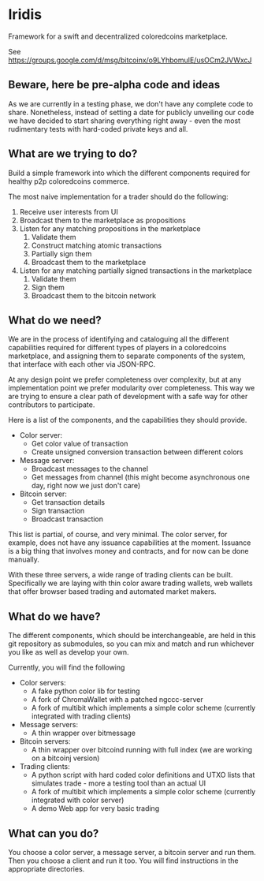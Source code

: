 Iridis
======

Framework for a swift and decentralized coloredcoins marketplace.

See https://groups.google.com/d/msg/bitcoinx/o9LYhbomuIE/usOCm2JVWxcJ

## Beware, here be pre-alpha code and ideas ##

As we are currently in a testing phase, we don't have any complete code to share. Nonetheless, instead of setting a date for publicly unveiling our code we have decided to start sharing everything right away - even the most rudimentary tests with hard-coded private keys and all.

## What are we trying to do? ##

Build a simple framework into which the different components required for healthy p2p coloredcoins commerce.

The most naive implementation for a trader should do the following:

1. Receive user interests from UI
1. Broadcast them to the marketplace as propositions
1. Listen for any matching propositions in the marketplace
    1. Validate them
    1. Construct matching atomic transactions
    1. Partially sign them
    1. Broadcast them to the marketplace
1. Listen for any matching partially signed transactions in the marketplace
    1. Validate them
    1. Sign them
    1. Broadcast them to the bitcoin network

## What do we need? ##

We are in the process of identifying and cataloguing all the different capabilities required for different types of players in a coloredcoins marketplace, and assigning them to separate components of the system, that interface with each other via JSON-RPC.

At any design point we prefer completeness over complexity, but at any implementation point we prefer modularity over completeness. This way we are trying to ensure a clear path of development with a safe way for other contributors to participate.

Here is a list of the components, and the capabilities they should provide.

- Color server:
    - Get color value of transaction
    - Create unsigned conversion transaction between different colors
- Message server:
    - Broadcast messages to the channel
    - Get messages from channel (this might become asynchronous one day, right now we just don't care)
- Bitcoin server:
    - Get transaction details
    - Sign transaction
    - Broadcast transaction

This list is partial, of course, and very minimal. The color server, for example, does not have any issuance capabilities at the moment. Issuance is a big thing that involves money and contracts, and for now can be done manually.

With these three servers, a wide range of trading clients can be built. Specifically we are laying with thin color aware trading wallets, web wallets that offer browser based trading and automated market makers.

## What do we have? ##

The different components, which should be interchangeable, are held in this git repository as submodules, so you can mix and match and run whichever you like as well as develop your own.

Currently, you will find the following
- Color servers:
    - A fake python color lib for testing
    - A fork of ChromaWallet with a patched ngccc-server
    - A fork of multibit which implements a simple color scheme (currently integrated with trading clients)
- Message servers:
    - A thin wrapper over bitmessage
- Bitcoin servers:
    - A thin wrapper over bitcoind running with full index (we are working on a bitcoinj version)
- Trading clients:
    - A python script with hard coded color definitions and UTXO lists that simulates trade - more a testing tool than an actual UI
    - A fork of multibit which implements a simple color scheme (currently integrated with color server)
    - A demo Web app for very basic trading

## What can you do? ##

You choose a color server, a message server, a bitcoin server and run them. Then you choose a client and run it too. You will find instructions in the appropriate directories.

